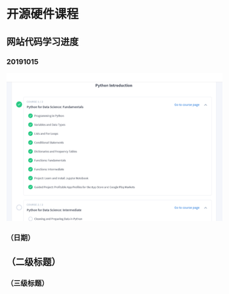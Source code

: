 # 开源硬件课程

## 网站代码学习进度

### 20191015

![image](https://github.com/ophwsjtu18/ohw19f/blob/master/student/sd/10152019.png)

### （日期）

## （二级标题）

### （三级标题）




